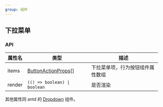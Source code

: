 ```yaml
---
group: 组件
---
```


## 下拉菜单

<code src="./actions-dropdown.tsx" ></code>

### API

| 属性名 | 类型                                           | 描述                             |
| ------ | ---------------------------------------------- | -------------------------------- |
| items  | [ButtonActionProps](/components/actions#api)[] | 下拉菜单项，行为按钮组件属性数组 |
| render | `(() => boolean) \| boolean`                   | 是否渲染                         |

其他属性同 antd 的 [Dropdown](https://4x.ant.design/components/dropdown-cn/#Dropdown) 组件。
